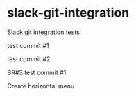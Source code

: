 # slack-git-integration

Slack git integration tests

test commit #1

test commit #2

BR#3 test commit #1

Create horizontal menu
